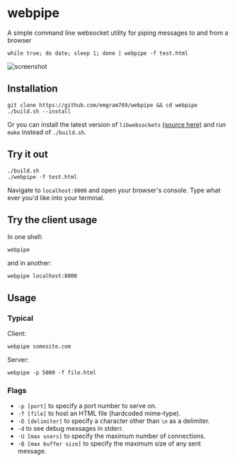 # webpipe
A simple command line websocket utility for piping messages to and from a browser

    while true; do date; sleep 1; done | webpipe -f test.html
    
![screenshot](http://i.imgur.com/IlBwCO8.png)

## Installation


    git clone https://github.com/emgram769/webpipe && cd webpipe
    ./build.sh --install
    
Or you can install the latest version of `libwebsockets` [(source here)](https://github.com/warmcat/libwebsockets)
and run `make` instead of `./build.sh`.


## Try it out

    ./build.sh
    ./webpipe -f test.html

Navigate to `localhost:8000` and open your browser's console.
Type what ever you'd like into your terminal.

## Try the client usage

In one shell:

    webpipe
and in another:

    webpipe localhost:8000

## Usage

### Typical
Client:

    webpipe somesite.com
    
Server:

    webpipe -p 5000 -f file.html
    
### Flags
- `-p [port]` to specify a port number to serve on.
- `-f [file]` to host an HTML file (hardcoded mime-type).
- `-D [delimiter]` to specify a character other than `\n` as a delimiter.
- `-d` to see debug messages in stderr.
- `-U [max users]` to specify the maximum number of connections.
- `-B [max buffer size]` to specify the maximum size of any sent message.
